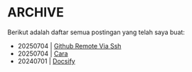 # ARCHIVE
Berikut adalah daftar semua postingan yang telah saya buat:

* 20250704 | [Github Remote Via Ssh](/posts/20250704_github_remote_via_ssh)
* 20250704 | [Cara](/posts/20250704_Cara)
* 20240701 | [Docsify](/posts/20240701_docsify)
